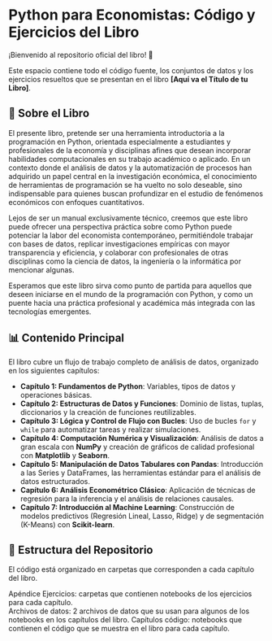 # Python para Economistas: Código y Ejercicios del Libro

¡Bienvenido al repositorio oficial del libro! 🚀

Este espacio contiene todo el código fuente, los conjuntos de datos y los ejercicios resueltos que se presentan en el libro **[Aquí va el Título de tu Libro]**.

## 📖 Sobre el Libro

El presente libro, pretende ser una herramienta introductoria a la programación en Python, orientada especialmente a estudiantes y profesionales de la economía y disciplinas afines que desean incorporar habilidades computacionales en su trabajo académico o aplicado. En un contexto donde el análisis de datos y la automatización de procesos han adquirido un papel central en la investigación económica, el conocimiento de herramientas de programación se ha vuelto no solo deseable, sino indispensable para quienes buscan profundizar en el estudio de fenómenos económicos con enfoques cuantitativos. 

Lejos de ser un manual exclusivamente técnico, creemos que este libro puede ofrecer una perspectiva práctica sobre como Python puede potenciar la labor del economista contemporáneo, permitiéndole trabajar con bases de datos, replicar investigaciones empíricas con mayor transparencia y eficiencia, y colaborar con profesionales de otras disciplinas como la ciencia de datos, la ingeniería o la informática por mencionar algunas. 

Esperamos que este libro sirva como punto de partida para aquellos que deseen iniciarse en el mundo de la programación con Python, y como un puente hacia una práctica profesional y académica más integrada con las tecnologías emergentes. 

## 📊 Contenido Principal

El libro cubre un flujo de trabajo completo de análisis de datos, organizado en los siguientes capítulos:

* **Capítulo 1: Fundamentos de Python**: Variables, tipos de datos y operaciones básicas.
* **Capítulo 2: Estructuras de Datos y Funciones**: Dominio de listas, tuplas, diccionarios y la creación de funciones reutilizables.
* **Capítulo 3: Lógica y Control de Flujo con Bucles**: Uso de bucles `for` y `while` para automatizar tareas y realizar simulaciones.
* **Capítulo 4: Computación Numérica y Visualización**: Análisis de datos a gran escala con **NumPy** y creación de gráficos de calidad profesional con **Matplotlib** y **Seaborn**.
* **Capítulo 5: Manipulación de Datos Tabulares con Pandas**: Introducción a las Series y DataFrames, las herramientas estándar para el análisis de datos estructurados.
* **Capítulo 6: Análisis Econométrico Clásico**: Aplicación de técnicas de regresión para la inferencia y el análisis de relaciones causales.
* **Capítulo 7: Introducción al Machine Learning**: Construcción de modelos predictivos (Regresión Lineal, Lasso, Ridge) y de segmentación (K-Means) con **Scikit-learn**.

## 📁 Estructura del Repositorio

El código está organizado en carpetas que corresponden a cada capítulo del libro.

Apéndice Ejercicios: carpetas que contienen notebooks de los ejercicios para cada capítulo.  
Archivos de datos: 2 archivos de datos que su usan para algunos de los notebooks en los capítulos del libro.
Capítulos código: notebooks que contienen el código que se muestra en el libro para cada capítulo. 